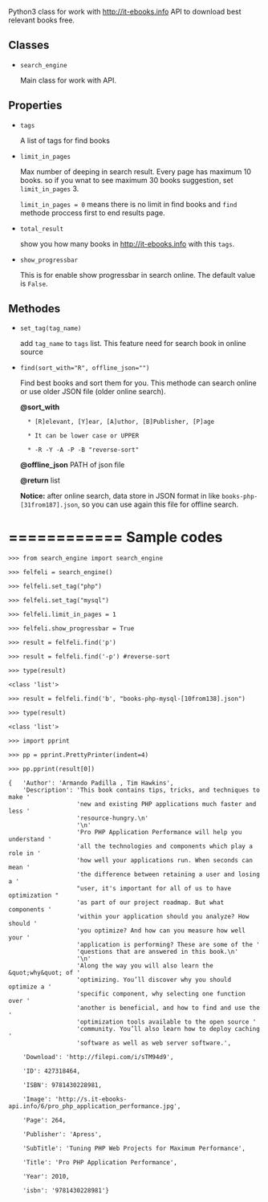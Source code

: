 Python3 class for work with http://it-ebooks.info API to download best relevant books free.


Classes
-------
- ``search_engine``

    Main class for work with API.

Properties
----------
- ``tags``

    A list of tags for find books

- ``limit_in_pages``

    Max number of deeping in search result. Every page has maximum 10 books. so if you wnat to see maximum 30 books suggestion, set ``limit_in_pages``  3.
    
    ``limit_in_pages = 0`` means there is no limit in find books and ``find`` methode proccess first to end results page.

- ``total_result``

    show you how many books in http://it-ebooks.info with this ``tags``.


- `show_progressbar`

    This is for enable show progressbar in search online. The default value is `False`.

Methodes
--------
- ``set_tag(tag_name)``

    add ``tag_name`` to ``tags`` list. This feature need for search book in online source

- ``find(sort_with="R", offline_json="")``

    Find best books and sort them for you. This methode can search online or use older JSON file (older online search).

    **@sort_with**

        * [R]elevant, [Y]ear, [A]uthor, [B]Publisher, [P]age

        * It can be lower case or UPPER

        * -R -Y -A -P -B "reverse-sort"

    **@offline_json**    PATH of json file

    **@return**        list

    **Notice:** after online search, data store in JSON format in  like ``books-php-[31from187].json``, so you can use again this file for offline search.




============
Sample codes
============
    >>> from search_engine import search_engine

    >>> felfeli = search_engine()

    >>> felfeli.set_tag("php")

    >>> felfeli.set_tag("mysql")

    >>> felfeli.limit_in_pages = 1

    >>> felfeli.show_progressbar = True

    >>> result = felfeli.find('p')

    >>> result = felfeli.find('-p') #reverse-sort

    >>> type(result)

    <class 'list'>

    >>> result = felfeli.find('b', "books-php-mysql-[10from138].json")

    >>> type(result)

    <class 'list'>

    >>> import pprint
    
    >>> pp = pprint.PrettyPrinter(indent=4)
    
    >>> pp.pprint(result[0])
    
    {   'Author': 'Armando Padilla , Tim Hawkins',
        'Description': 'This book contains tips, tricks, and techniques to make '
                       'new and existing PHP applications much faster and less '
                       'resource-hungry.\n'
                       '\n'
                       'Pro PHP Application Performance will help you understand '
                       'all the technologies and components which play a role in '
                       'how well your applications run. When seconds can mean '
                       'the difference between retaining a user and losing a '
                       "user, it's important for all of us to have optimization "
                       'as part of our project roadmap. But what components '
                       'within your application should you analyze? How should '
                       'you optimize? And how can you measure how well your '
                       'application is performing? These are some of the '
                       'questions that are answered in this book.\n'
                       '\n'
                       'Along the way you will also learn the &quot;why&quot; of '
                       'optimizing. You’ll discover why you should optimize a '
                       'specific component, why selecting one function over '
                       'another is beneficial, and how to find and use the '
                       'optimization tools available to the open source '
                       'community. You’ll also learn how to deploy caching '
                       'software as well as web server software.',

        'Download': 'http://filepi.com/i/sTM94d9',

        'ID': 427318464,

        'ISBN': 9781430228981,

        'Image': 'http://s.it-ebooks-api.info/6/pro_php_application_performance.jpg',

        'Page': 264,

        'Publisher': 'Apress',

        'SubTitle': 'Tuning PHP Web Projects for Maximum Performance',

        'Title': 'Pro PHP Application Performance',

        'Year': 2010,

        'isbn': '9781430228981'}
    



 
